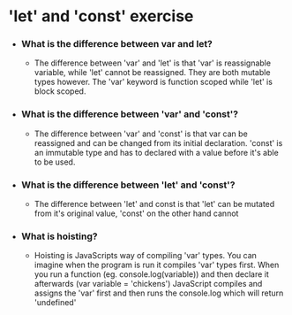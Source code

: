 # 'let' and 'const' exercise
- ### What is the difference between var and let?
    - The difference between 'var' and 'let' is that 'var' is reassignable variable, while 'let' cannot be reassigned. They are both mutable types however. The 'var' keyword is function scoped while 'let' is block scoped.

- ### What is the difference between 'var' and 'const'?
    - The difference between 'var' and 'const' is that var can be reassigned and can be changed from its initial declaration. 'const' is an immutable type and has to declared with a value before it's able to be used.

- ### What is the difference between 'let' and 'const'?
    - The difference between 'let' and const is that 'let' can be mutated from it's original value, 'const' on the other hand cannot

- ### What is hoisting?
    - Hoisting is JavaScripts way of compiling 'var' types. You can imagine when the program is run it compiles 'var' types first. When you run a function (eg. console.log(variable)) and then declare it afterwards (var variable = 'chickens') JavaScript compiles and assigns the 'var' first and then runs the console.log which will return 'undefined'
